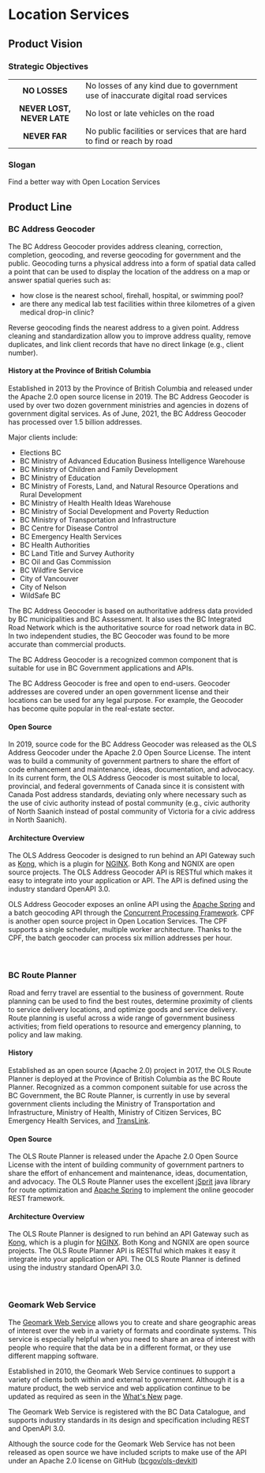 # Location Services

## Product Vision

### Strategic Objectives
|||
|:---:|---|
**NO LOSSES**|No losses of any kind due to government use of inaccurate digital road services
**NEVER LOST, NEVER LATE**|No lost or late vehicles on the road
**NEVER FAR**|No public facilities or services that are hard to find or reach by road

### Slogan
Find a better way with Open Location Services

## Product Line

### BC Address Geocoder

The BC Address Geocoder provides address cleaning, correction, completion, geocoding, and reverse geocoding for government and the public. Geocoding turns a physical address into a form of spatial data called a point that can be used to display the location of the address on a map or answer spatial queries such as:

- how close is the nearest school, firehall, hospital, or swimming pool?
- are there any medical lab test facilities within three kilometres of a given medical drop-in clinic?

Reverse geocoding finds the nearest address to a given point. Address cleaning and standardization allow you to improve address quality, remove duplicates, and link client records that have no direct linkage (e.g., client number).

#### History at the Province of British Columbia

Established in 2013 by the Province of British Columbia and released under the Apache 2.0 open source license in 2019. The BC Address Geocoder is used by over two dozen government ministries and agencies in dozens of government digital services. As of June, 2021, the BC Address Geocoder has processed over 1.5 billion addresses.

Major clients include:
- Elections BC
- BC Ministry of Advanced Education Business Intelligence Warehouse
- BC Ministry of Children and Family Development
- BC Ministry of Education
- BC Ministry of Forests, Land, and Natural Resource Operations and Rural Development
- BC Ministry of Health Health Ideas Warehouse
- BC Ministry of Social Development and Poverty Reduction
- BC Ministry of Transportation and Infrastructure
- BC Centre for Disease Control
- BC Emergency Health Services
- BC Health Authorities
- BC Land Title and Survey Authority
- BC Oil and Gas Commission
- BC Wildfire Service
- City of Vancouver
- City of Nelson
- WildSafe BC

The BC Address Geocoder is based on authoritative address data provided by BC municipalities and BC Assessment. It also uses the BC Integrated Road Network which is the authoritative source for road network data in BC. In two independent studies, the BC Geocoder was found to be more accurate than commercial products.

The BC Address Geocoder is a recognized common component that is suitable for use in BC Government applications and APIs.

The BC Address Geocoder is free and open to end-users. Geocoder addresses are covered under an open government license and their locations can be used for any legal purpose. For example, the Geocoder has become quite popular in the real-estate sector. 

#### Open Source
In 2019, source code for the BC Address Geocoder was released as the OLS Address Geocoder under the Apache 2.0 Open Source License. The intent was to build a community of government partners to share the effort of code enhancement and maintenance, ideas, documentation, and advocacy. In its current form, the OLS Address Geocoder is most suitable to local, provincial, and federal governments of Canada since it is consistent with Canada Post address standards, deviating only where necessary such as the use of civic authority instead of postal community (e.g., civic authority of North Saanich instead of postal community of Victoria for a civic address in North Saanich).

#### Architecture Overview
The OLS Address Geocoder is designed to run behind an API Gateway such as [Kong](https://github.com/Kong/kong), which is a plugin for [NGINX](https://www.nginx.com/). Both Kong and NGNIX are open source projects. The OLS Address Geocoder API is RESTful which makes it easy to integrate into your application or API. The API is defined using the industry standard OpenAPI 3.0.

OLS Address Geocoder exposes an online API using the [Apache Spring](https://spring.io/) and a batch geocoding API through the [Concurrent Processing Framework](https://bcgov.github.io/cpf/). CPF is another open source project in Open Location Services. The CPF supports a single scheduler, multiple worker architecture. Thanks to the CPF, the batch geocoder can process six million addresses per hour.
<br><br><br>


### BC Route Planner

Road and ferry travel are essential to the business of government. Route planning can be used to find the best routes, determine proximity of clients to service delivery locations, and optimize goods and service delivery. Route planning is useful across a wide range of government business activities; from field operations to resource and emergency planning, to policy and law making.

#### History
Established as an open source (Apache 2.0) project in 2017, the OLS Route Planner is deployed at the Province of British Columbia as the BC Route Planner. Recognized as a common component suitable for use across the BC Government, the BC Route Planner, is currently in use by several government clients including the Ministry of Transportation and Infrastructure, Ministry of Health, Ministry of Citizen Services, BC Emergency Health Services, and [TransLink](https://translink.apps.gov.bc.ca/trp/).

#### Open Source
The OLS Route Planner is released under the Apache 2.0 Open Source License with the intent of building community of government partners to share the effort of enhancement and maintenance, ideas, documentation, and advocacy. The OLS Route Planner uses the excellent [jSprit](https://jsprit.github.io/index.html) java library for route optimization and [Apache Spring](https://spring.io/) to implement the online geocoder REST framework.

#### Architecture Overview
The OLS Route Planner is designed to run behind an API Gateway such as [Kong](https://github.com/Kong/kong), which is a plugin for [NGINX](https://www.nginx.com/). Both Kong and NGNIX are open source projects. The OLS Route Planner API is RESTful which makes it easy it integrate into your application or API. The OLS Route Planner is defined using the industry standard OpenAPI 3.0.
<br><br><br>


### Geomark Web Service

The [Geomark Web Service](https://www2.gov.bc.ca/gov/content?id=F6BAF45131954020BCFD2EBCC456F084) allows you to create and share geographic areas of interest over the web in a variety of formats and coordinate systems. This service is especially helpful when you need to share an area of interest with people who require that the data be in a different format, or they use different mapping software.

Established in 2010, the Geomark Web Service continues to support a variety of clients both within and external to government. Although it is a mature product, the web service and web application continue to be updated as required as seen in the [What's New](https://www2.gov.bc.ca/gov/content?id=C88C27C98E9B4BACBC0978017CAA5F84) page.

The Geomark Web Service is registered with the BC Data Catalogue, and supports industry standards in its design and specification including REST and OpenAPI 3.0.

Although the source code for the Geomark Web Service has not been released as open source we have included scripts to make use of the API under an Apache 2.0 license on GitHub ([bcgov/ols-devkit](https://github.com/bcgov/ols-devkit/tree/gh-pages/geomark/scripts))
